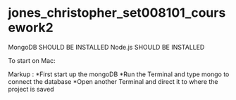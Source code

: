# jones_christopher_set008101_coursework2
MongoDB SHOULD BE INSTALLED
Node.js SHOULD BE INSTALLED

To start on Mac:

Markup :
    *First start up the mongoDB 
    *Run the Terminal and type mongo to connect the database
    *Open another Terminal and direct it to where the project is saved
